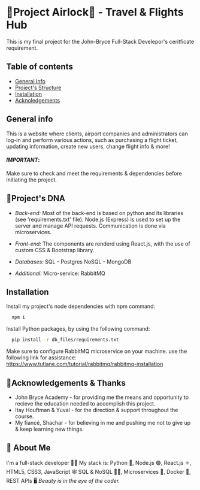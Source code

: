 
# 🛫Project Airlock🛬 - Travel & Flights Hub

This is my final project for the 
John-Bryce Full-Stack Develepor's 
ceritficate requirement.
## Table of contents
* [General Info](#general-info)
* [Project's Structure](#project's-structure)
* [Installation](#installation)
* [Acknoledgements](#acknoledgements)


## General info
This is a website where clients, airport companies
and administrators can log-in and perform various actions, such as purchasing a flight ticket, 
updating information, create new users, change flight info & more!

#### *IMPORTANT*:
Make sure to check and meet the 
requirements & dependencies before initiating the project.

## 🧬Project's DNA 

- _Back-end:_
    Most of the back-end is based on python
    and its libraries (see 'requirements.txt' file).
    Node.js (Express) is used to set up the server and manage API requests.
    Communication is done via microservices.

- _Front-end:_
    The components are renderd using React.js,
    with the use of custom CSS & Bootstrap library.

- _Databases:_
    SQL - Postgres
    NoSQL - MongoDB

- _Additional:_
    Micro-service: RabbitMQ

## Installation

Install my project's node dependencies with npm command:
```bash
  npm i
```
Install Python packages, by using the following command:
```bash
  pip install -r db_files/requirements.txt
```
Make sure to configure RabbitMQ microservice on your machine. 
use the following link for assistance:
https://www.tutlane.com/tutorial/rabbitmq/rabbitmq-installation

## 🙏Acknowledgements & Thanks
-   
    John Bryce Academy - for providing me the 
    means and opportunity to recieve the education 
    needed to accomplish this project.
-   
    Itay Houftman & Yuval - for the direction & support
    throughout the course.
-
    My fiancé, Shachar - for believing in me and
    pushing me not to give up & keep learning new things.
    
## 🚀 About Me
I'm a full-stack developer 🧑‍💻 
My stack is:
Python 🐍, Node.js 🟢, React.js ⚛, HTML5, CSS3, JavaScript 🕸
SQL & NoSQL 🐘🍃, Microservices 🐰, Docker 🐳, REST APIs 🖥
*Beauty is in the eye of the coder.*
